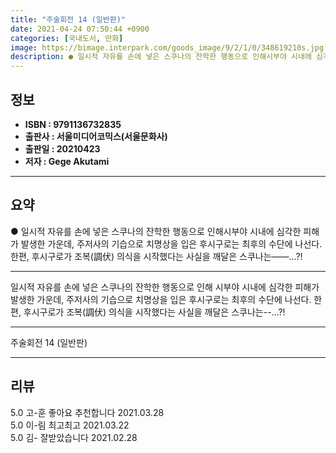 ```yaml
---
title: "주술회전 14 (일반판)"
date: 2021-04-24 07:50:44 +0900
categories: [국내도서, 만화]
image: https://bimage.interpark.com/goods_image/9/2/1/0/348619210s.jpg
description: ● 일시적 자유를 손에 넣은 스쿠나의 잔학한 행동으로 인해시부야 시내에 심각한 피해가 발생한 가운데, 주저사의 기습으로 치명상을 입은 후시구로는 최후의 수단에 나선다. 한편, 후시구로가 조복(調伏) 의식을 시작했다는 사실을 깨달은 스쿠나는――…?!
---
```


## **정보**

- **ISBN : 9791136732835**
- **출판사 : 서울미디어코믹스(서울문화사)**
- **출판일 : 20210423**
- **저자 : Gege Akutami**

------



## **요약**

●  일시적 자유를 손에 넣은 스쿠나의 잔학한 행동으로 인해시부야 시내에 심각한 피해가 발생한 가운데, 주저사의 기습으로 치명상을 입은 후시구로는 최후의 수단에 나선다. 한편, 후시구로가 조복(調伏) 의식을 시작했다는 사실을 깨달은 스쿠나는――…?!

------

일시적 자유를 손에 넣은
스쿠나의 잔학한 행동으로 인해
시부야 시내에 심각한 피해가 발생한 가운데, 
주저사의 기습으로 치명상을 입은 후시구로는 
최후의 수단에 나선다. 
한편, 후시구로가 조복(調伏) 의식을 시작했다는 
사실을 깨달은 스쿠나는--…?!

------


주술회전 14 (일반판) 

------


## **리뷰** 

5.0 고-훈 좋아요 추천합니다 2021.03.28 <br/>5.0 이-림 최고최고 2021.03.22 <br/>5.0 김- 잘받았습니다 2021.02.28 <br/>